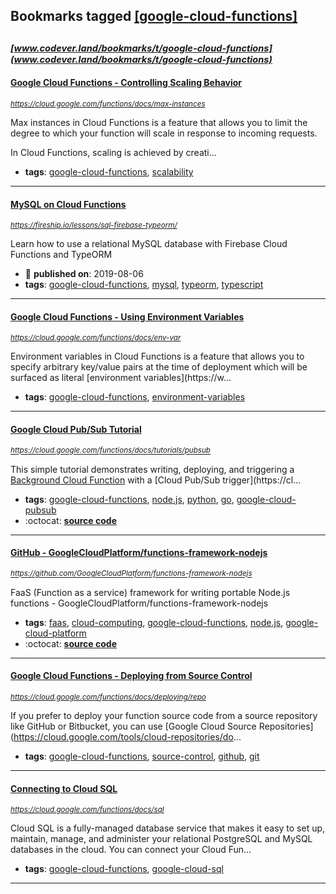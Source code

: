 ## Bookmarks tagged [[google-cloud-functions]](https://www.codever.land/search?q=[google-cloud-functions])

_<sup><sup>[www.codever.land/bookmarks/t/google-cloud-functions](www.codever.land/bookmarks/t/google-cloud-functions)</sup></sup>_
---
#### [Google Cloud Functions - Controlling Scaling Behavior](https://cloud.google.com/functions/docs/max-instances)
_<sup>https://cloud.google.com/functions/docs/max-instances</sup>_

Max instances in Cloud Functions is a feature that allows you to limit the degree to which your function will scale in response to incoming requests.

In Cloud Functions, scaling is achieved by creati...
* **tags**: [google-cloud-functions](../tagged/google-cloud-functions.md), [scalability](../tagged/scalability.md)
---
#### [MySQL on Cloud Functions](https://fireship.io/lessons/sql-firebase-typeorm/)
_<sup>https://fireship.io/lessons/sql-firebase-typeorm/</sup>_

Learn how to use a relational MySQL database with Firebase Cloud Functions and TypeORM
* :calendar: **published on**: 2019-08-06
* **tags**: [google-cloud-functions](../tagged/google-cloud-functions.md), [mysql](../tagged/mysql.md), [typeorm](../tagged/typeorm.md), [typescript](../tagged/typescript.md)
---
#### [Google Cloud Functions - Using Environment Variables](https://cloud.google.com/functions/docs/env-var)
_<sup>https://cloud.google.com/functions/docs/env-var</sup>_

Environment variables in Cloud Functions is a feature that allows you to specify arbitrary key/value pairs at the time of deployment which will be surfaced as literal [environment variables](https://w...
* **tags**: [google-cloud-functions](../tagged/google-cloud-functions.md), [environment-variables](../tagged/environment-variables.md)
---
#### [Google Cloud Pub/Sub Tutorial](https://cloud.google.com/functions/docs/tutorials/pubsub)
_<sup>https://cloud.google.com/functions/docs/tutorials/pubsub</sup>_

This simple tutorial demonstrates writing, deploying, and triggering a [Background Cloud Function](https://cloud.google.com/functions/docs/writing/background) with a [Cloud Pub/Sub trigger](https://cl...
* **tags**: [google-cloud-functions](../tagged/google-cloud-functions.md), [node.js](../tagged/node.js.md), [python](../tagged/python.md), [go](../tagged/go.md), [google-cloud-pubsub](../tagged/google-cloud-pubsub.md)
* :octocat: **[source code](https://github.com/GoogleCloudPlatform/nodejs-docs-samples/tree/master/functions/helloworld)**
---
#### [GitHub - GoogleCloudPlatform/functions-framework-nodejs](https://github.com/GoogleCloudPlatform/functions-framework-nodejs)
_<sup>https://github.com/GoogleCloudPlatform/functions-framework-nodejs</sup>_

FaaS (Function as a service) framework for writing portable Node.js functions - GoogleCloudPlatform/functions-framework-nodejs
* **tags**: [faas](../tagged/faas.md), [cloud-computing](../tagged/cloud-computing.md), [google-cloud-functions](../tagged/google-cloud-functions.md), [node.js](../tagged/node.js.md), [google-cloud-platform](../tagged/google-cloud-platform.md)
* :octocat: **[source code](https://github.com/GoogleCloudPlatform/functions-framework-nodejs)**
---
#### [Google Cloud Functions - Deploying from Source Control](https://cloud.google.com/functions/docs/deploying/repo)
_<sup>https://cloud.google.com/functions/docs/deploying/repo</sup>_

If you prefer to deploy your function source code from a source repository like GitHub or Bitbucket, you can use [Google Cloud Source Repositories](https://cloud.google.com/tools/cloud-repositories/do...
* **tags**: [google-cloud-functions](../tagged/google-cloud-functions.md), [source-control](../tagged/source-control.md), [github](../tagged/github.md), [git](../tagged/git.md)
---
#### [Connecting to Cloud SQL](https://cloud.google.com/functions/docs/sql)
_<sup>https://cloud.google.com/functions/docs/sql</sup>_

Cloud SQL is a fully-managed database service that makes it easy to set up, maintain, manage, and administer your relational PostgreSQL and MySQL databases in the cloud. You can connect your Cloud Fun...
* **tags**: [google-cloud-functions](../tagged/google-cloud-functions.md), [google-cloud-sql](../tagged/google-cloud-sql.md)
---
